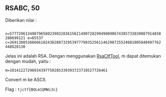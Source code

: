 ## RSABC, 50 ##

Diberikan nilai :

` n=57772961349879658023983283615621490728299498090674385733830087914838280699121
e=65537
c=36913885366666102438288732953977798352561146298725524881805840497762448828130`

Jelas ini adalah RSA. Dengan menggunakan [RsaCtfTool](https://github.com/Ganapati/RsaCtfTool), m dapat ditemukan dengan mudah, yaitu :

`m=10141227296934397750285339393723710527726461`

Convert m ke ASCII.

Flag : `tjctf{BOLm1QMWi3c}`
